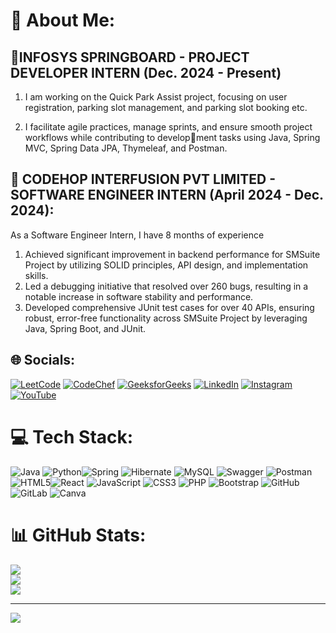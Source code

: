 # 💫 About Me:

## **💼INFOSYS SPRINGBOARD - PROJECT DEVELOPER INTERN (Dec. 2024 - Present)**

1. I am working on the Quick Park Assist project, focusing on user registration, parking slot management, and
parking slot booking etc.

2. I facilitate agile practices, manage sprints, and ensure smooth project workflows while contributing to development tasks using Java, Spring MVC, Spring Data JPA, Thymeleaf, and Postman.

## **💼 CODEHOP INTERFUSION PVT LIMITED - SOFTWARE ENGINEER INTERN (April 2024 - Dec. 2024):**

As a Software Engineer Intern, I have 8 months of experience

1. Achieved significant improvement in backend performance for SMSuite Project by utilizing SOLID principles, API design, and implementation skills.
2. Led a debugging initiative that resolved over 260 bugs, resulting in a notable increase in software stability and performance.
3. Developed comprehensive JUnit test cases for over 40 APIs, ensuring robust, error-free functionality across SMSuite Project by leveraging Java, Spring Boot, and JUnit.


## 🌐 Socials:
[![LeetCode](https://img.shields.io/badge/LeetCode-%23FFA116.svg?logo=LeetCode&logoColor=white)](https://leetcode.com/u/Karthik_Ragula/) [![CodeChef](https://img.shields.io/badge/CodeChef-%23D17D16.svg?logo=CodeChef&logoColor=white)](https://www.codechef.com/users/rkrk_23) [![GeeksforGeeks](https://img.shields.io/badge/GeeksforGeeks-%230D703D.svg?logo=GeeksforGeeks&logoColor=white)](https://www.geeksforgeeks.org/user/ragulakarthik04/) [![LinkedIn](https://img.shields.io/badge/LinkedIn-%230077B5.svg?logo=linkedin&logoColor=white)](https://linkedin.com/in/karthik-ragula-5a5b94220) [![Instagram](https://img.shields.io/badge/Instagram-%23E4405F.svg?logo=Instagram&logoColor=white)](https://instagram.com/karthikragula04)  [![YouTube](https://img.shields.io/badge/YouTube-%23FF0000.svg?logo=YouTube&logoColor=white)](https://youtube.com/@UCsx1SMM76CaKsCGVN6BCQKQ) 

# 💻 Tech Stack:
![Java](https://img.shields.io/badge/java-%23ED8B00.svg?style=for-the-badge&logo=openjdk&logoColor=white) ![Python](https://img.shields.io/badge/python-3670A0?style=for-the-badge&logo=python&logoColor=ffdd54)![Spring](https://img.shields.io/badge/spring-%236DB33F.svg?style=for-the-badge&logo=spring&logoColor=white) ![Hibernate](https://img.shields.io/badge/Hibernate-59666C?style=for-the-badge&logo=Hibernate&logoColor=white) ![MySQL](https://img.shields.io/badge/mysql-4479A1.svg?style=for-the-badge&logo=mysql&logoColor=white) ![Swagger](https://img.shields.io/badge/-Swagger-%23Clojure?style=for-the-badge&logo=swagger&logoColor=white) ![Postman](https://img.shields.io/badge/Postman-FF6C37?style=for-the-badge&logo=postman&logoColor=white) ![HTML5](https://img.shields.io/badge/html5-%23E34F26.svg?style=for-the-badge&logo=html5&logoColor=white)![React](https://img.shields.io/badge/react-%2320232a.svg?style=for-the-badge&logo=react&logoColor=%2361DAFB) ![JavaScript](https://img.shields.io/badge/javascript-%23323330.svg?style=for-the-badge&logo=javascript&logoColor=%23F7DF1E) ![CSS3](https://img.shields.io/badge/css3-%231572B6.svg?style=for-the-badge&logo=css3&logoColor=white)  ![PHP](https://img.shields.io/badge/php-%23777BB4.svg?style=for-the-badge&logo=php&logoColor=white) ![Bootstrap](https://img.shields.io/badge/bootstrap-%238511FA.svg?style=for-the-badge&logo=bootstrap&logoColor=white)  ![GitHub](https://img.shields.io/badge/github-%23121011.svg?style=for-the-badge&logo=github&logoColor=white) ![GitLab](https://img.shields.io/badge/gitlab-%23181717.svg?style=for-the-badge&logo=gitlab&logoColor=white) ![Canva](https://img.shields.io/badge/Canva-%2300C4CC.svg?style=for-the-badge&logo=Canva&logoColor=white) 
# 📊 GitHub Stats:
![](https://github-readme-stats.vercel.app/api?username=Ragulakarthik&theme=ocean_dark&hide_border=false&include_all_commits=true&count_private=false)<br/>
![](https://github-readme-streak-stats.herokuapp.com/?user=Ragulakarthik&theme=ocean_dark&hide_border=false)<br/>
![](https://github-readme-stats.vercel.app/api/top-langs/?username=Ragulakarthik&theme=ocean_dark&hide_border=false&include_all_commits=true&count_private=false&layout=compact)

---
[![](https://visitcount.itsvg.in/api?id=Ragulakarthik&icon=0&color=0)](https://visitcount.itsvg.in)


